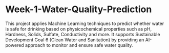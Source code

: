 # Week-1-Water-Quality-Prediction
This project applies Machine Learning techniques to predict whether water is safe for drinking based on physicochemical properties such as pH, Hardness, Solids, Sulfate, Conductivity and more. It supports Sustainable Development Goal 6 (Clean Water and Sanitation) by providing an AI-powered approach to monitor and ensure safe water quality.  
